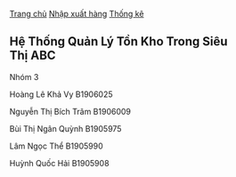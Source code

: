 

<!DOCTYPE html>
<html lang="en">
<head>
<title>Trang chu</title>
<meta charset="utf-8">
<meta name="viewport" content="width=device-width, initial-scale=1">
<style>
* {
  box-sizing: border-box;
}

body {
  margin: 200;
  font-family: Arial, Helvetica, sans-serif;
}

/* Style the side navigation */
.sidenav {
  height: 100%;
  width: 200px;
  position: fixed;
  z-index: 1;
  top: 0;
  left: 100px;
  background-color: #111;
  overflow-x: hidden;
}


/* Side navigation links */
.sidenav a {
  color: white;
  padding: 16px;
  text-decoration: none;
  display: block;
}

/* Change color on hover */
.sidenav a:hover {
  background-color: #ddd;
  color: black;
}

/* Style the content */
.content {
  margin-left: 300px;
  padding-left: 20px;
}
</style>
</head>
<body>

<div class="sidenav">
  <a href="https://github.com/HoangLeKhaVyb1906025/website.git">Trang chủ</a>
  <a href="https://vankhanh-ctu.github.io/website/nhapXuat.html">Nhập xuất hàng</a>
  <a href="https://vankhanh-ctu.github.io/website/thongKe.html">Thống kê</a>
</div>

<div class="content">
  <h2>Hệ Thống Quản Lý Tồn Kho Trong Siêu Thị ABC</h2>
  <p>Nhóm 3</p>
  <p>Hoàng Lê Khả Vy B1906025</p>
  <p>Nguyễn Thị Bích Trâm B1906009</p>
  <p>Bùi Thị Ngân Quỳnh B1905975</p>
  <p>Lâm Ngọc Thể B1905990</p>
  <p>Huỳnh Quốc Hải B1905908</p>
</div>

</body>
</html>
